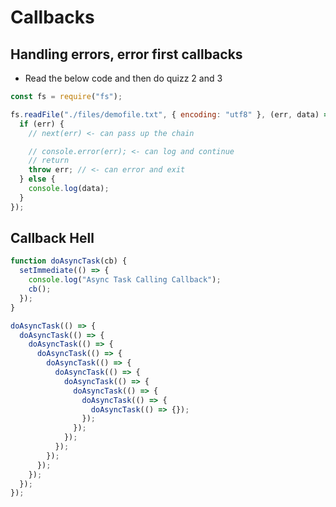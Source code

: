 # Callbacks

<!-- 🤔🤔🤔🤔🤔 QUIZ 1 🤔🤔🤔🤔🤔 -->

## Handling errors, error first callbacks

- Read the below code and then do quizz 2 and 3

```js
const fs = require("fs");

fs.readFile("./files/demofile.txt", { encoding: "utf8" }, (err, data) => {
  if (err) {
    // next(err) <- can pass up the chain

    // console.error(err); <- can log and continue
    // return
    throw err; // <- can error and exit
  } else {
    console.log(data);
  }
});
```

<!-- 🤔🤔🤔🤔🤔 QUIZ 2 + 3 🤔🤔🤔🤔🤔 -->

## Callback Hell

```js
function doAsyncTask(cb) {
  setImmediate(() => {
    console.log("Async Task Calling Callback");
    cb();
  });
}

doAsyncTask(() => {
  doAsyncTask(() => {
    doAsyncTask(() => {
      doAsyncTask(() => {
        doAsyncTask(() => {
          doAsyncTask(() => {
            doAsyncTask(() => {
              doAsyncTask(() => {
                doAsyncTask(() => {
                  doAsyncTask(() => {});
                });
              });
            });
          });
        });
      });
    });
  });
});
```

